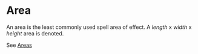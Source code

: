# Area

An area is the least commonly used spell area of effect. A $length$ x $width$ x $height$ area is denoted.

See [Areas]({AOE}%20Area%20of%20Effect.md#Areas)
